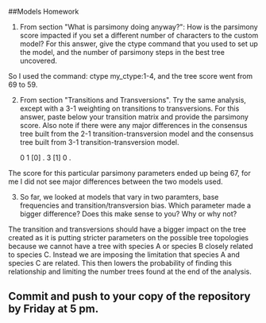 ##Models Homework

1. From section "What is parsimony doing anyway?": How is the parsimony score impacted if you set a different number of characters to the custom model? For this answer, give the ctype command that you used to set up the model, and the number of parsimony steps in the best tree uncovered.

So I used the command: ctype my_ctype:1-4, and the tree score went from 69 to 59. 

2. From section "Transitions and Transversions". Try the same analysis, except with a 3-1 weighting on transitions to transversions. For this answer, paste below your transition matrix and provide the parsimony score. Also note if there were any major differences in the consensus tree built from the 2-1 transition-transversion model and the consensus tree built from 3-1 transition-transversion model.

     0 1
 [0] . 3
 [1] 0 .

The score for this particular parsimony parameters ended up being 67, for me I did not see major 
differences between the two models used. 

3. So far, we looked at models that vary in two paramters, base frequencies and transition/transversion bias. Which parameter made a bigger difference? Does this make sense to you? Why or why not?

The transition and transversions should have a bigger impact on the tree created as it is putting 
stricter parameters on the possible tree topologies because we cannot have a tree with species A 
or species B closely related to species C. Instead we are imposing the limitation that species A 
and species C are related. This then lowers the probability of finding this relationship and 
limiting the number trees found at the end of the analysis. 

## Commit and push to your copy of the repository by Friday at 5 pm.
